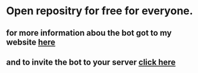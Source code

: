 # Open repositry for free for everyone.
 ## for more information abou the bot got to my website [here](https://paddycrack.tk/)
 ## and to invite the bot to your server [click here](https://discord.com/api/oauth2/authorize?client_id=916743866915389542&amp;permissions=8&amp;scope=bot%20applications.commands)

